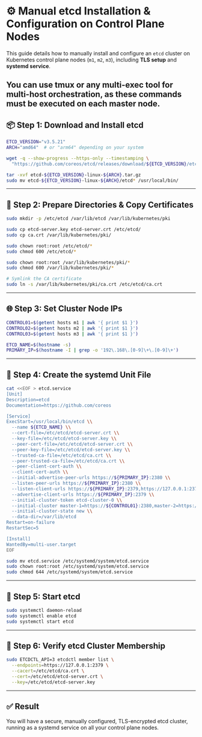 # ⚙️ Manual etcd Installation & Configuration on Control Plane Nodes

This guide details how to manually install and configure an `etcd` cluster on Kubernetes control plane nodes (`m1`, `m2`, `m3`), including **TLS setup** and **systemd service**.

You can use **tmux** or any multi-exec tool for multi-host orchestration, as these commands must be executed on each master node.
---

## 📦 Step 1: Download and Install etcd

```bash
ETCD_VERSION="v3.5.21"
ARCH="amd64"  # or "arm64" depending on your system

wget -q --show-progress --https-only --timestamping \
  "https://github.com/coreos/etcd/releases/download/${ETCD_VERSION}/etcd-${ETCD_VERSION}-linux-${ARCH}.tar.gz"

tar -xvf etcd-${ETCD_VERSION}-linux-${ARCH}.tar.gz
sudo mv etcd-${ETCD_VERSION}-linux-${ARCH}/etcd* /usr/local/bin/
```

---

## 🔐 Step 2: Prepare Directories & Copy Certificates

```bash
sudo mkdir -p /etc/etcd /var/lib/etcd /var/lib/kubernetes/pki

sudo cp etcd-server.key etcd-server.crt /etc/etcd/
sudo cp ca.crt /var/lib/kubernetes/pki/

sudo chown root:root /etc/etcd/*
sudo chmod 600 /etc/etcd/*

sudo chown root:root /var/lib/kubernetes/pki/*
sudo chmod 600 /var/lib/kubernetes/pki/*

# Symlink the CA certificate
sudo ln -s /var/lib/kubernetes/pki/ca.crt /etc/etcd/ca.crt
```

---

## 🌐 Step 3: Set Cluster Node IPs

```bash
CONTROL01=$(getent hosts m1 | awk '{ print $1 }')
CONTROL02=$(getent hosts m2 | awk '{ print $1 }')
CONTROL03=$(getent hosts m3 | awk '{ print $1 }')

ETCD_NAME=$(hostname -s)
PRIMARY_IP=$(hostname -I | grep -o '192\.168\.[0-9]\+\.[0-9]\+')
```

---

## 🧾 Step 4: Create the systemd Unit File

```bash
cat <<EOF > etcd.service
[Unit]
Description=etcd
Documentation=https://github.com/coreos

[Service]
ExecStart=/usr/local/bin/etcd \\
  --name ${ETCD_NAME} \\
  --cert-file=/etc/etcd/etcd-server.crt \\
  --key-file=/etc/etcd/etcd-server.key \\
  --peer-cert-file=/etc/etcd/etcd-server.crt \\
  --peer-key-file=/etc/etcd/etcd-server.key \\
  --trusted-ca-file=/etc/etcd/ca.crt \\
  --peer-trusted-ca-file=/etc/etcd/ca.crt \\
  --peer-client-cert-auth \\
  --client-cert-auth \\
  --initial-advertise-peer-urls https://${PRIMARY_IP}:2380 \\
  --listen-peer-urls https://${PRIMARY_IP}:2380 \\
  --listen-client-urls https://${PRIMARY_IP}:2379,https://127.0.0.1:2379 \\
  --advertise-client-urls https://${PRIMARY_IP}:2379 \\
  --initial-cluster-token etcd-cluster-0 \\
  --initial-cluster master-1=https://${CONTROL01}:2380,master-2=https://${CONTROL02}:2380,master-3=https://${CONTROL03}:2380 \\
  --initial-cluster-state new \\
  --data-dir=/var/lib/etcd
Restart=on-failure
RestartSec=5

[Install]
WantedBy=multi-user.target
EOF

sudo mv etcd.service /etc/systemd/system/etcd.service
sudo chown root:root /etc/systemd/system/etcd.service
sudo chmod 644 /etc/systemd/system/etcd.service
```

---

## 🚀 Step 5: Start etcd

```bash
sudo systemctl daemon-reload
sudo systemctl enable etcd
sudo systemctl start etcd
```

---

## 🔎 Step 6: Verify etcd Cluster Membership

```bash
sudo ETCDCTL_API=3 etcdctl member list \
  --endpoints=https://127.0.0.1:2379 \
  --cacert=/etc/etcd/ca.crt \
  --cert=/etc/etcd/etcd-server.crt \
  --key=/etc/etcd/etcd-server.key
```

---

## ✅ Result

You will have a secure, manually configured, TLS-encrypted etcd cluster, running as a systemd service on all your control plane nodes.